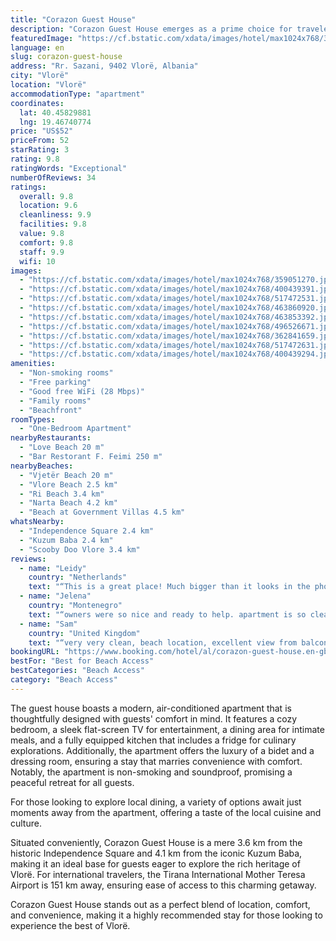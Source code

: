```yaml
---
title: "Corazon Guest House"
description: "Corazon Guest House emerges as a prime choice for travelers seeking a serene beachfront escape in Vlorë, just a stone's throw away from the pristine Vjetër Beach and a short distance from the bustling Vlore Beach."
featuredImage: "https://cf.bstatic.com/xdata/images/hotel/max1024x768/359051270.jpg?k=0011b3ffe77814f7e437f146a06f20394197c2c56ddabed35e0082b2e72eabd4&o=&hp=1"
language: en
slug: corazon-guest-house
address: "Rr. Sazani, 9402 Vlorë, Albania"
city: "Vlorë"
location: "Vlorë"
accommodationType: "apartment"
coordinates:
  lat: 40.45829881
  lng: 19.46740774
price: "US$52"
priceFrom: 52
starRating: 3
rating: 9.8
ratingWords: "Exceptional"
numberOfReviews: 34
ratings:
  overall: 9.8
  location: 9.6
  cleanliness: 9.9
  facilities: 9.8
  value: 9.8
  comfort: 9.8
  staff: 9.9
  wifi: 10
images:
  - "https://cf.bstatic.com/xdata/images/hotel/max1024x768/359051270.jpg?k=0011b3ffe77814f7e437f146a06f20394197c2c56ddabed35e0082b2e72eabd4&o=&hp=1"
  - "https://cf.bstatic.com/xdata/images/hotel/max1024x768/400439391.jpg?k=e5b729b7b51355111a7b1502fdcd35ca276428eac756c9e2d529c17af6b6a45a&o=&hp=1"
  - "https://cf.bstatic.com/xdata/images/hotel/max1024x768/517472531.jpg?k=f42b5f2aeebd9cc798fc68144b8391ff9f76888c5f03120da2a29bedcc07b793&o=&hp=1"
  - "https://cf.bstatic.com/xdata/images/hotel/max1024x768/463860920.jpg?k=178429bec67d505c8edd6a1f2f6197a40a4217a8fcd9ec355cd63d9849382fe1&o=&hp=1"
  - "https://cf.bstatic.com/xdata/images/hotel/max1024x768/463853392.jpg?k=4dff9b86cb5c3f93760df230bde4b008ff02c9fbe235291b6d8c7587d1ae9082&o=&hp=1"
  - "https://cf.bstatic.com/xdata/images/hotel/max1024x768/496526671.jpg?k=28584c6fc88a13d228d90d6604d3e8aaf7adb4112b42c797b2bf651210b73134&o=&hp=1"
  - "https://cf.bstatic.com/xdata/images/hotel/max1024x768/362841659.jpg?k=4a1ab238c24497451cdcc6dd4742e93b6d1f046d61f65ab7bd5ae7d73339e1f0&o=&hp=1"
  - "https://cf.bstatic.com/xdata/images/hotel/max1024x768/517472631.jpg?k=26a0e378cb11d9e3704a0066bb3e3f5b8b79c6951d741753eead444898e33c5a&o=&hp=1"
  - "https://cf.bstatic.com/xdata/images/hotel/max1024x768/400439294.jpg?k=5ef4a9a7ec4f5d44371209811b5d0cc8269387e69958cde4526146da9d586ab9&o=&hp=1"
amenities:
  - "Non-smoking rooms"
  - "Free parking"
  - "Good free WiFi (28 Mbps)"
  - "Family rooms"
  - "Beachfront"
roomTypes:
  - "One-Bedroom Apartment"
nearbyRestaurants:
  - "Love Beach 20 m"
  - "Bar Restorant F. Feimi 250 m"
nearbyBeaches:
  - "Vjetër Beach 20 m"
  - "Vlore Beach 2.5 km"
  - "Ri Beach 3.4 km"
  - "Narta Beach 4.2 km"
  - "Beach at Government Villas 4.5 km"
whatsNearby:
  - "Independence Square 2.4 km"
  - "Kuzum Baba 2.4 km"
  - "Scooby Doo Vlore 3.4 km"
reviews:
  - name: "Leidy"
    country: "Netherlands"
    text: "“This is a great place! Much bigger than it looks in the photos and right next to the beach. The owners are super nice and very helpful with everything we needed. I would def recommend staying here!”"
  - name: "Jelena"
    country: "Montenegro"
    text: "“owners were so nice and ready to help. apartment is so clean and has everything you need-towels, coffe maker, tea, fridge... it is big and perfect for 2-4 persons. kitchen is big and has even more then you need, so if you are with family and want...”"
  - name: "Sam"
    country: "United Kingdom"
    text: "“very very clean, beach location, excellent view from balcony, owners are very helpful, I stayed an extra day I was enjoying it so much”"
bookingURL: "https://www.booking.com/hotel/al/corazon-guest-house.en-gb.html?aid=8035640"
bestFor: "Best for Beach Access"
bestCategories: "Beach Access"
category: "Beach Access"
---
```


The guest house boasts a modern, air-conditioned apartment that is thoughtfully designed with guests' comfort in mind. It features a cozy bedroom, a sleek flat-screen TV for entertainment, a dining area for intimate meals, and a fully equipped kitchen that includes a fridge for culinary explorations. Additionally, the apartment offers the luxury of a bidet and a dressing room, ensuring a stay that marries convenience with comfort. Notably, the apartment is non-smoking and soundproof, promising a peaceful retreat for all guests.

For those looking to explore local dining, a variety of options await just moments away from the apartment, offering a taste of the local cuisine and culture.

Situated conveniently, Corazon Guest House is a mere 3.6 km from the historic Independence Square and 4.1 km from the iconic Kuzum Baba, making it an ideal base for guests eager to explore the rich heritage of Vlorë. For international travelers, the Tirana International Mother Teresa Airport is 151 km away, ensuring ease of access to this charming getaway.

Corazon Guest House stands out as a perfect blend of location, comfort, and convenience, making it a highly recommended stay for those looking to experience the best of Vlorë.